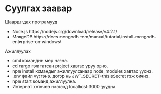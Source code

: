 <h1>Суулгах заавар</h1>
Шаардагдах програмууд
<ul>
  <li>Node.js https://nodejs.org/download/release/v4.2.1/</li>
  <li>MongoDB https://docs.mongodb.com/manual/tutorial/install-mongodb-enterprise-on-windows/</li>
</ul>

Ажиллуулах
<ul>
  <li>cmd командын мөр нээнэ.</li>    
  <li>cd cargo гэж татсан project хавтас уруу орно.</li>
  <li>npm install командыг ажиллуулсанаар node_modules хавтас үүснэ.</li>
  <li>.env файл үүсгэнэ. дотор нь JWT_SECRET=thisIsSecret гэж бичнэ.</li>
  <li>npm start команд ажиллуулна.</li>
  <li>Интернэт хөтөчөө нээгээд localhost:3000 дуудна.</li>
</ul>



  
